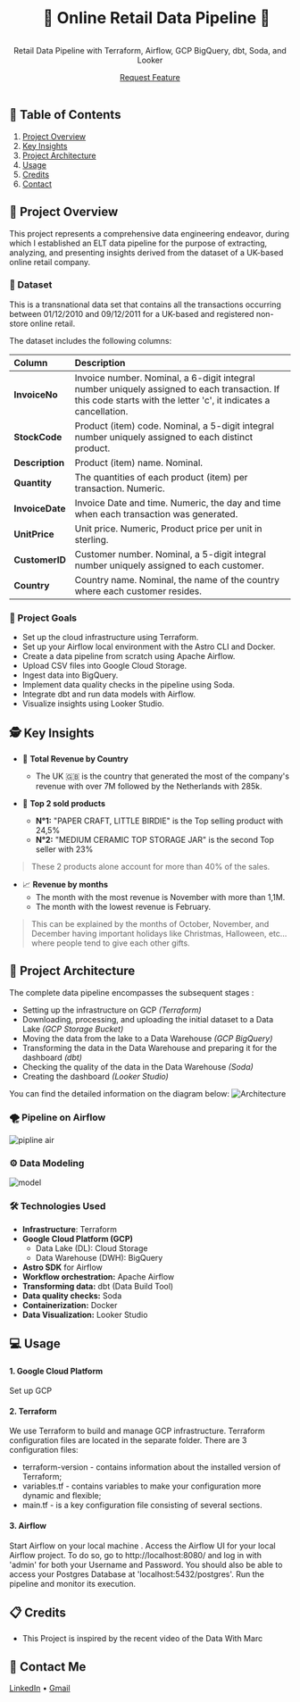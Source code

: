 <div align="center">
  <div id="user-content-toc">
    <ul>
      <summary><h1 style="display: inline-block;">👨 Online Retail Data Pipeline 👷</h1></summary>
    </ul>
  </div>
  
  <p>Retail Data Pipeline with Terraform, Airflow, GCP BigQuery, dbt, Soda, and Looker</p>
    <a href="https://github.com/Moha077/Data-Pipeline-Project" target="_blank">Request Feature</a>
</div>
<br>

## 📝 Table of Contents

1. [ Project Overview ](#introduction)
2. [ Key Insights ](#features)
3. [ Project Architecture ](#arch)
4. [ Usage ](#usage)
5. [ Credits ](#refs)
6. [ Contact ](#contact)

<a name="introduction"></a>
## 🔬 Project Overview 

This project represents a comprehensive data engineering endeavor, during which I established an ELT data pipeline for the purpose of extracting, analyzing, and presenting insights derived from the dataset of a UK-based online retail company.

### 💾 Dataset

This is a transnational data set that contains all the transactions occurring between 01/12/2010 and 09/12/2011 for a UK-based and registered non-store online retail.

The dataset includes the following columns:

| **Column** | **Description** |
| :--------------- |:---------------| 
| **InvoiceNo** |  Invoice number. Nominal, a 6-digit integral number uniquely assigned to each transaction. If this code starts with the letter 'c', it indicates a cancellation.  |  
| **StockCode** | Product (item) code. Nominal, a 5-digit integral number uniquely assigned to each distinct product. |
| **Description**   |  Product (item) name. Nominal.  |
| **Quantity**   |  The quantities of each product (item) per transaction. Numeric.  |
| **InvoiceDate**   |  Invoice Date and time. Numeric, the day and time when each transaction was generated.  |
| **UnitPrice**   |  Unit price. Numeric, Product price per unit in sterling.  |
| **CustomerID**   |  Customer number. Nominal, a 5-digit integral number uniquely assigned to each customer.  |
| **Country**   |  Country name. Nominal, the name of the country where each customer resides.   |

### 🎯 Project Goals

- Set up the cloud infrastructure using Terraform.
- Set up your Airflow local environment with the Astro CLI and Docker.
- Create a data pipeline from scratch using Apache Airflow.
- Upload CSV files into Google Cloud Storage.
- Ingest data into BigQuery.
- Implement data quality checks in the pipeline using Soda.
- Integrate dbt and run data models with Airflow.
- Visualize insights using Looker Studio.

<a name="features"></a>
## 🕵️ Key Insights

- 💸 **Total Revenue by Country**
  - The UK 🇬🇧 is the country that generated the most of the company's revenue with over 7M followed by the Netherlands with 285k.
 
- 🎁 **Top 2 sold products**
  - **N°1:** "PAPER CRAFT, LITTLE BIRDIE" is the Top selling product with 24,5%
  - **N°2:** "MEDIUM CERAMIC TOP STORAGE JAR" is the second Top seller with 23%

 > These 2 products alone account for more than 40% of the sales.

- 📈 **Revenue by months**
  - The month with the most revenue is November with more than 1,1M.
  - The month with the lowest revenue is February.

> This can be explained by the months of October, November, and December having important holidays like Christmas, Halloween, etc... where people tend to give each other gifts.

<a name="arch"></a>
## 📝 Project Architecture

The complete data pipeline encompasses the subsequent stages :

- Setting up the infrastructure on GCP *(Terraform)*
- Downloading, processing, and uploading the initial dataset to a Data Lake *(GCP Storage Bucket)*
- Moving the data from the lake to a Data Warehouse *(GCP BigQuery)*
- Transforming the data in the Data Warehouse and preparing it for the dashboard *(dbt)*
- Checking the quality of the data in the Data Warehouse *(Soda)*
- Creating the dashboard *(Looker Studio)*
  
You can find the detailed information on the diagram below:
![Architecture](https://github.com/Moha077/Data-Pipeline-Project/assets/57560715/b75ff7c8-aa6d-4397-b860-a89d4b9b7592)

### 🌪️ Pipeline on Airflow
![pipline air](https://github.com/Moha077/Data-Pipeline-Project/assets/57560715/fddf6794-fa4e-413f-b623-5b71c0e4407d)

### ⚙️ Data Modeling
![model](https://github.com/Moha077/Data-Pipeline-Project/assets/57560715/20827783-4041-4d48-91c3-776ad9baf24e)

### 🛠️ Technologies Used

- **Infrastructure**: Terraform
- **Google Cloud Platform (GCP)**
  - Data Lake (DL): Cloud Storage
  - Data Warehouse (DWH): BigQuery
- **Astro SDK** for Airflow
- **Workflow orchestration:** Apache Airflow
- **Transforming data:** dbt (Data Build Tool)
- **Data quality checks:** Soda
- **Containerization:** Docker
- **Data Visualization:** Looker Studio

<a name="usage"></a>
## 💻 Usage

  
#### 1. Google Cloud Platform
Set up GCP

#### 2. Terraform
We use Terraform to build and manage GCP infrastructure. Terraform configuration files are located in the separate folder. There are 3 configuration files:

- terraform-version - contains information about the installed version of Terraform;
- variables.tf - contains variables to make your configuration more dynamic and flexible;
- main.tf - is a key configuration file consisting of several sections.

#### 3. Airflow

Start Airflow on your local machine .
Access the Airflow UI for your local Airflow project. To do so, go to http://localhost:8080/ and log in with 'admin' for both your Username and Password.
You should also be able to access your Postgres Database at 'localhost:5432/postgres'.
Run the pipeline and monitor its execution.

<a name="refs"></a>
## 📋 Credits

- This Project is inspired by the recent video of the Data With Marc

<a name="contact"></a>
## 📨 Contact Me

[LinkedIn](https://www.linkedin.com/in/hamza-elbelghiti/) •
[Gmail](hamzaouimohamed8@gmail.com)


